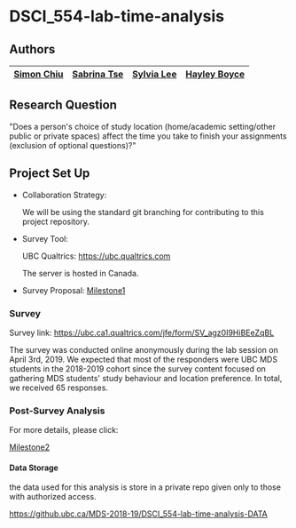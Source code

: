 # DSCI_554-lab-time-analysis

## Authors

| [Simon Chiu](https://github.com/cheukman1207) | [Sabrina Tse](https://github.com/sabrinatkk) | [Sylvia Lee](https://github.com/LeeYinYing)| [Hayley Boyce](https://github.com/hfboyce)
|:------------:|:--------------:|:--------------:|:--------------:|

## Research Question 

"Does a person's choice of study location (home/academic setting/other public or private spaces) affect the time you take to finish your assignments (exclusion of optional questions)?"

## Project Set Up

* Collaboration Strategy:

    We will be using the standard git branching for contributing to this project repository.

* Survey Tool:

    UBC Qualtrics:  https://ubc.qualtrics.com

    The server is hosted in Canada.

* Survey Proposal: [Milestone1](https://github.com/UBC-MDS/DSCI_554-lab-time-analysis/blob/master/doc/Milestone1.md)

### Survey

Survey link: https://ubc.ca1.qualtrics.com/jfe/form/SV_agz0I9HiBEeZqBL

The survey was conducted online anonymously during the lab session on April 3rd, 2019. We expected that most of the responders were UBC MDS students in the 2018-2019 cohort since the survey content focused on gathering MDS students' study behaviour and location preference. In total, we received 65 responses.


### Post-Survey Analysis

For more details, please click:

[Milestone2](https://github.com/UBC-MDS/DSCI_554-lab-time-analysis/blob/master/doc/Milestone2.md)

#### Data Storage

the data used for this analysis is store in a private repo given only to those with authorized access. 

https://github.ubc.ca/MDS-2018-19/DSCI_554-lab-time-analysis-DATA
